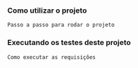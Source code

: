### Como utilizar o projeto
```Passo a passo para rodar o projeto```
### Executando os testes deste projeto
```Como executar as requisições```